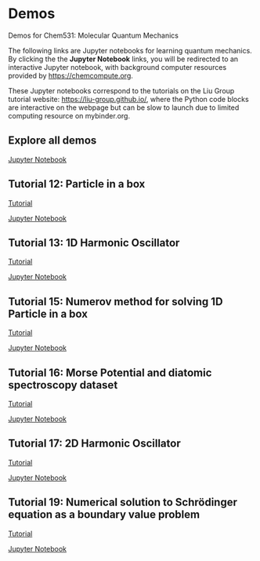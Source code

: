 # Demos
Demos for Chem531: Molecular Quantum Mechanics

The following links are Jupyter notebooks for learning quantum mechanics. By clicking the the **Jupyter Notebook** links, you will be redirected to an interactive Jupyter notebook, with background computer resources provided by https://chemcompute.org.

These Jupyter notebooks correspond to the tutorials on the Liu Group tutorial website: https://liu-group.github.io/, where the Python code blocks are interactive on the webpage but can be slow to launch due to limited computing resource on mybinder.org. 

## Explore all demos
[Jupyter Notebook](https://chemcompute.org/jupyterhub_internal/hub/user-redirect/git-pull?repo=https%3A%2F%2Fgithub.com%2FChem531Fall2023%2FDemos&urlpath=lab%2Ftree%2FDemos%2Fdemos&branch=main)

## Tutorial 12: Particle in a box 
[Tutorial](https://liu-group.github.io/interactive-PIB/)

[Jupyter Notebook](https://chemcompute.org/jupyterhub_internal/hub/user-redirect/git-pull?repo=https%3A%2F%2Fgithub.com%2FChem531Fall2023%2FDemos&urlpath=lab%2Ftree%2FDemos%2Fdemos%2FTutorial-12-Particle-In-A-Box.ipynb&branch=main)

## Tutorial 13: 1D Harmonic Oscillator
[Tutorial](https://liu-group.github.io/interactive-HO/)

[Jupyter Notebook](https://chemcompute.org/jupyterhub_internal/hub/user-redirect/git-pull?repo=https%3A%2F%2Fgithub.com%2FChem531Fall2023%2FDemos&urlpath=lab%2Ftree%2FDemos%2Fdemos%2FTutorial-13-HarmonicOscillator1D.ipynb&branch=main)

## Tutorial 15: Numerov method for solving 1D Particle in a box
[Tutorial](https://liu-group.github.io/interactive-Numerov-PIB/)

[Jupyter Notebook](https://chemcompute.org/jupyterhub_internal/hub/user-redirect/git-pull?repo=https%3A%2F%2Fgithub.com%2FChem531Fall2023%2FDemos&urlpath=lab%2Ftree%2FDemos%2Fdemos%2FTutorial-15-Numerov-1D-PIB.ipynb&branch=main)

## Tutorial 16: Morse Potential and diatomic spectroscopy dataset
[Tutorial](https://liu-group.github.io/Morse-potential/)

[Jupyter Notebook](https://chemcompute.org/jupyterhub_internal/hub/user-redirect/git-pull?repo=https%3A%2F%2Fgithub.com%2FChem531Fall2023%2FDemos&urlpath=lab%2Ftree%2FDemos%2Fdemos%2FTutorial-16-Morse-diatomics.ipynb&branch=main)

## Tutorial 17: 2D Harmonic Oscillator
[Tutorial](https://liu-group.github.io/HarmonicPotential2D/)

[Jupyter Notebook](https://chemcompute.org/jupyterhub_internal/hub/user-redirect/git-pull?repo=https%3A%2F%2Fgithub.com%2FChem531Fall2023%2FDemos&urlpath=lab%2Ftree%2FDemos%2Fdemos%2FTutorial-17-HarmonicOscillator2D.ipynb&branch=main)

## Tutorial 19: Numerical solution to Schrödinger equation as a boundary value problem
[Tutorial](https://liu-group.github.io/1D-PDE-BV/)

[Jupyter Notebook](https://chemcompute.org/jupyterhub_internal/hub/user-redirect/git-pull?repo=https%3A%2F%2Fgithub.com%2FChem531Fall2023%2FDemos&urlpath=lab%2Ftree%2FDemos%2Fdemos%2FTutorial-19-PDE_BV_HO.ipynb&branch=main)
